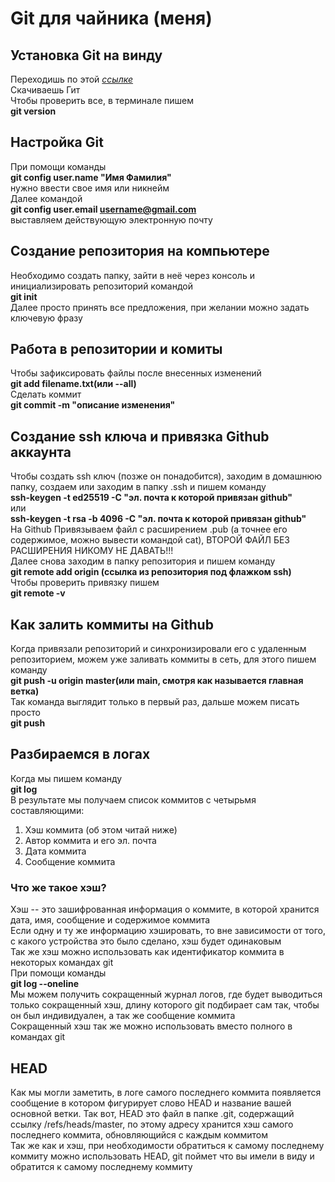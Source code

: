 # Git для чайника (меня)
## Установка Git на винду
Переходишь по этой *[ссылке](https://git-scm.com/download/win)* <br>
Скачиваешь Гит <br>
Чтобы проверить все, в терминале пишем <br> 
**git version** <br>
## Настройка Git
При помощи команды <br> 
**git config user.name "Имя Фамилия"** <br> 
нужно ввести свое имя или никнейм <br>
Далее командой <br> 
**git config user.email username@gmail.com** <br> 
выставляем действующую электронную почту <br>
## Создание репозитория на компьютере
Необходимо создать папку, зайти в неё через консоль и инициализировать репозиторий командой <br> 
**git init** <br>
Далее просто принять все предложения, при желании можно задать ключевую фразу <br>
## Работа в репозитории и комиты
Чтобы зафиксировать файлы после внесенных изменений <br> 
**git add filename.txt(или --all)** <br>
Сделать коммит <br> 
**git commit -m "описание изменения"** <br>
## Создание ssh ключа и привязка Github аккаунта
Чтобы создать ssh ключ (позже он понадобится), заходим в домашнюю папку, создаем или заходим в папку .ssh и пишем команду <br> 
**ssh-keygen -t ed25519 -C "эл. почта к которой привязан github"** <br> 
или <br> 
**ssh-keygen -t rsa -b 4096 -C "эл. почта к которой привязан github"** <br>
На Github Привязываем файл с расширением .pub (а точнее его содержимое, можно вывести командой cat), ВТОРОЙ ФАЙЛ БЕЗ РАСШИРЕНИЯ НИКОМУ НЕ ДАВАТЬ!!! <br>
Далее снова заходим в папку репозитория и пишем команду <br> 
**git remote add origin (ссылка из репозитория под флажком ssh)** <br>
Чтобы проверить привязку пишем <br> 
**git remote -v** <br>
## Как залить коммиты на Github
Когда привязали репозиторий и синхронизировали его с удаленным репозиторием, можем уже заливать коммиты в сеть, для этого пишем команду <br>
**git push -u origin master(или main, смотря как называется главная ветка)** <br> 
Так команда выглядит только в первый раз, дальше можем писать просто <br>
**git push** <br>
## Разбираемся в логах
Когда мы пишем команду <br>
**git log**  <br>
В результате мы получаем список коммитов с четырьмя составляющими:  <br>
1. Хэш коммита (об этом читай ниже)
2. Автор коммита и его эл. почта
3. Дата коммита
4. Сообщение коммита
### Что же такое хэш?
Хэш -- это зашифрованная информация о коммите, в которой хранится дата, имя, сообщение и содержимое коммита  <br>
Если одну и ту же информацию хэшировать, то вне зависимости от того, с какого устройства это было сделано, хэш будет одинаковым  <br>
Так же хэш можно использовать как идентификатор коммита в некоторых командах git <br>
При помощи команды <br>
**git log --oneline** <br>
Мы можем получить сокращенный журнал логов, где будет выводиться только сокращенный хэш, длину которого git подбирает сам так, чтобы он был индивидуален, а так же сообщение коммита <br>
Сокращенный хэш так же можно использовать вместо полного в командах git <br>
## HEAD
Как мы могли заметить, в логе самого последнего коммита появляется сообщение в котором фигурирует слово HEAD и название вашей основной ветки. Так вот, HEAD это файл в папке .git, содержащий ссылку /refs/heads/master, по этому адресу хранится хэш самого последнего коммита, обновляющийся с каждым коммитом <br>
Так же как и хэш, при необходимости обратиться к самому последнему коммиту можно использовать HEAD, git поймет что вы имели в виду и обратится к самому последнему коммиту